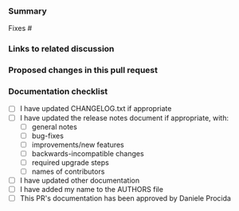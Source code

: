 <!--
    If this is a security-related patch stop immediately!

    See http://docs.django-cms.org/en/latest/contributing/development-policies.html
-->


### Summary

Fixes #



### Links to related discussion



### Proposed changes in this pull request


### Documentation checklist

* [ ] I have updated CHANGELOG.txt if appropriate
* [ ] I have updated the release notes document if appropriate, with:
    * [ ] general notes
    * [ ] bug-fixes
    * [ ] improvements/new features
    * [ ] backwards-incompatible changes
    * [ ] required upgrade steps
    * [ ] names of contributors
* [ ] I have updated other documentation
* [ ] I have added my name to the AUTHORS file
* [ ] This PR's documentation has been approved by Daniele Procida
